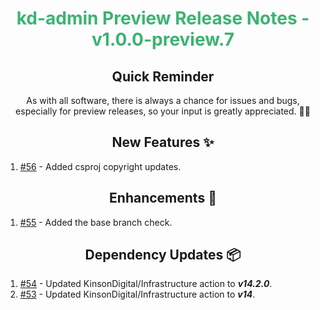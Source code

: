 <h1 align="center" style="color: mediumseagreen;font-weight: bold;">
kd-admin Preview Release Notes - v1.0.0-preview.7
</h1>

<h2 align="center" style="font-weight: bold;">Quick Reminder</h2>

<div align="center">

As with all software, there is always a chance for issues and bugs, especially for preview releases, so your input is greatly appreciated. 🙏🏼
</div>

<h2 align="center" style="font-weight: bold;">New Features ✨</h2>

1. [#56](https://github.com/KinsonDigital/kd-admin/issues/56) - Added csproj copyright updates.

<h2 align="center" style="font-weight: bold;">Enhancements 💎</h2>

1. [#55](https://github.com/KinsonDigital/kd-admin/issues/55) - Added the base branch check.

<h2 align="center" style="font-weight: bold;">Dependency Updates 📦</h2>

1. [#54](https://github.com/KinsonDigital/kd-admin/pull/54) - Updated KinsonDigital/Infrastructure action to _**v14.2.0**_.
2. [#53](https://github.com/KinsonDigital/kd-admin/pull/53) - Updated KinsonDigital/Infrastructure action to _**v14**_.
